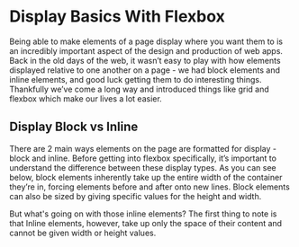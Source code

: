 # Display Basics With Flexbox

Being able to make elements of a page display where you want them to is an incredibly important aspect of the design and production of web apps. Back in the old days of the web, it wasn’t easy to play with how elements displayed relative to one another on a page - we had block elements and inline elements, and good luck getting them to do interesting things. Thankfully we’ve come a long way and introduced things like grid and flexbox which make our lives a lot easier.

## Display Block vs Inline

There are 2 main ways elements on the page are formatted for display - block and inline. Before getting into flexbox specifically, it’s important to understand the difference between these display types. As you can see below, block elements inherently take up the entire width of the container they’re in, forcing elements before and after onto new lines. Block elements can also be sized by giving specific values for the height and width.

But what's going on with those inline elements? The first thing to note is that Inline elements, however, take up only the space of their content and cannot be given width or height values.
